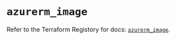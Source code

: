 # `azurerm_image`

Refer to the Terraform Registory for docs: [`azurerm_image`](https://registry.terraform.io/providers/hashicorp/azurerm/3.53.0/docs/resources/image).
